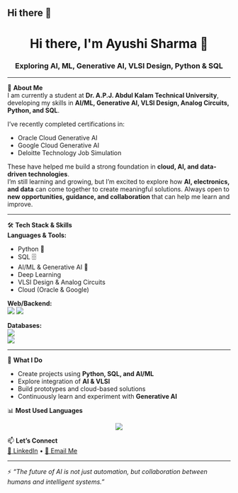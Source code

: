 ## Hi there 👋<h1 align="center">Hi there, I'm Ayushi Sharma 👋</h1>
<h3 align="center">Exploring AI, ML, Generative AI, VLSI Design, Python & SQL</h3>

---

🚀 **About Me**  
I am currently a student at **Dr. A.P.J. Abdul Kalam Technical University**, developing my skills in **AI/ML, Generative AI, VLSI Design, Analog Circuits, Python, and SQL**.  

I’ve recently completed certifications in:  
- Oracle Cloud Generative AI  
- Google Cloud Generative AI  
- Deloitte Technology Job Simulation  

These have helped me build a strong foundation in **cloud, AI, and data-driven technologies**.  
I’m still learning and growing, but I’m excited to explore how **AI, electronics, and data** can come together to create meaningful solutions. Always open to **new opportunities, guidance, and collaboration** that can help me learn and improve.  

---

🛠️ **Tech Stack & Skills**  
**Languages & Tools:**  
- Python 🐍  
- SQL 🗄️  
- AI/ML & Generative AI 🤖  
- Deep Learning  
- VLSI Design & Analog Circuits  
- Cloud (Oracle & Google)  

**Web/Backend:**  
<img src="https://img.shields.io/badge/Node.js-339933?style=for-the-badge&logo=nodedotjs&logoColor=white"/> 
<img src="https://img.shields.io/badge/Express.js-000000?style=for-the-badge&logo=express&logoColor=white"/>  

**Databases:**  
<img src="https://img.shields.io/badge/MySQL-005C84?style=for-the-badge&logo=mysql&logoColor=white"/>  
<img src="https://img.shields.io/badge/MongoDB-4EA94B?style=for-the-badge&logo=mongodb&logoColor=white"/>  

---

🌟 **What I Do**
- Create projects using **Python, SQL, and AI/ML**  
- Explore integration of **AI & VLSI**  
- Build prototypes and cloud-based solutions  
- Continuously learn and experiment with **Generative AI**  

📊 **Most Used Languages**  
<p align="center">
  <img src="https://github-readme-stats.vercel.app/api/top-langs/?username=ayushisharma50532-debug&layout=compact&theme=tokyonight" />
</p>

📫 **Let’s Connect**  
[💼 LinkedIn](https://www.linkedin.com/in/ayushi-sharma-867522342/) • [📧 Email Me](mailto:your.email@example.com)

---

⚡ _“The future of AI is not just automation, but collaboration between humans and intelligent systems.”_


<!--
**ayushisharma50532-debug/ayushisharma50532-debug** is a ✨ _special_ ✨ repository because its `README.md` (this file) appears on your GitHub profile.

Here are some ideas to get you started:

- 🔭 I’m currently working on ...
- 🌱 I’m currently learning ...
- 👯 I’m looking to collaborate on ...
- 🤔 I’m looking for help with ...
- 💬 Ask me about ...
- 📫 How to reach me: ...
- 😄 Pronouns: ...
- ⚡ Fun fact: ...
-->
